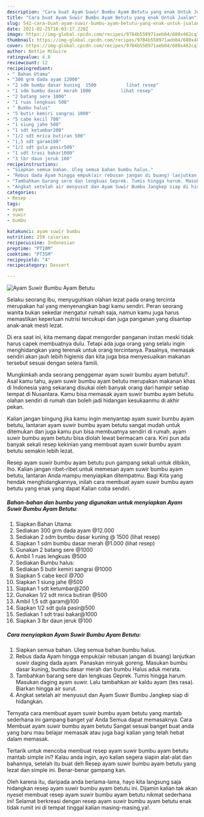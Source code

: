 ```yaml
---
description: "Cara buat Ayam Suwir Bumbu Ayam Betutu yang enak Untuk Jualan"
title: "Cara buat Ayam Suwir Bumbu Ayam Betutu yang enak Untuk Jualan"
slug: 542-cara-buat-ayam-suwir-bumbu-ayam-betutu-yang-enak-untuk-jualan
date: 2021-02-25T16:03:17.220Z
image: https://img-global.cpcdn.com/recipes/9784b558971aeb04/680x482cq70/ayam-suwir-bumbu-ayam-betutu-foto-resep-utama.jpg
thumbnail: https://img-global.cpcdn.com/recipes/9784b558971aeb04/680x482cq70/ayam-suwir-bumbu-ayam-betutu-foto-resep-utama.jpg
cover: https://img-global.cpcdn.com/recipes/9784b558971aeb04/680x482cq70/ayam-suwir-bumbu-ayam-betutu-foto-resep-utama.jpg
author: Nettie McGuire
ratingvalue: 4.8
reviewcount: 12
recipeingredient:
- " Bahan Utama"
- "300 grm dada ayam 12000"
- "2 sdm bumbu dasar kuning  1500           lihat resep"
- "1 sdm bumbu dasar merah 1000           lihat resep"
- "2 batang sere 1000"
- "1 ruas lengkuas 500"
- " Bumbu halus"
- "5 butir kemiri sangrai 1000"
- "5 cabe kecil 700"
- "1 siung jahe 500"
- "1 sdt ketumbar200"
- "1/2 sdt mrica butiran 500"
- "1,5 sdt garam100"
- "1/2 sdt gula pasir500"
- "1 sdt trasi bakar1000"
- "3 lbr daun jeruk 100"
recipeinstructions:
- "Siapkan semua bahan. Uleg semua bahan bumbu halus."
- "Rebus dada Ayam hingga empuk(air rebusan jangan di buang) lanjutkan suwir daging dada ayam. Panaskan minyak goreng. Masukan bumbu dasar kuning, bumbu dasar merah dan bumbu Halus aduk merata."
- "Tambahkan barang sere dan lengkuas Geprek. Tumis hingga harum. Masukan daging ayam suwir. Lalu tambahkan air kaldu ayam (tes rasa). Biarkan hingga air surut."
- "Angkat setelah air menyusut dan Ayam Suwir Bumbu Jangkep siap di hidangkan."
categories:
- Resep
tags:
- ayam
- suwir
- bumbu

katakunci: ayam suwir bumbu 
nutrition: 259 calories
recipecuisine: Indonesian
preptime: "PT10M"
cooktime: "PT35M"
recipeyield: "4"
recipecategory: Dessert

---
```



![Ayam Suwir Bumbu Ayam Betutu](https://img-global.cpcdn.com/recipes/9784b558971aeb04/680x482cq70/ayam-suwir-bumbu-ayam-betutu-foto-resep-utama.jpg)

Selaku seorang ibu, menyuguhkan olahan lezat pada orang tercinta merupakan hal yang menyenangkan bagi kamu sendiri. Peran seorang  wanita bukan sekedar mengatur rumah saja, namun kamu juga harus memastikan keperluan nutrisi tercukupi dan juga panganan yang disantap anak-anak mesti lezat.

Di era  saat ini, kita memang dapat mengorder panganan instan meski tidak harus capek membuatnya dulu. Tetapi ada juga orang yang selalu ingin menghidangkan yang terenak untuk orang tercintanya. Pasalnya, memasak sendiri akan jauh lebih higienis dan kita juga bisa menyesuaikan makanan tersebut sesuai dengan selera famili. 



Mungkinkah anda seorang penggemar ayam suwir bumbu ayam betutu?. Asal kamu tahu, ayam suwir bumbu ayam betutu merupakan makanan khas di Indonesia yang sekarang disukai oleh banyak orang dari hampir setiap tempat di Nusantara. Kamu bisa memasak ayam suwir bumbu ayam betutu olahan sendiri di rumah dan boleh jadi hidangan kesukaanmu di akhir pekan.

Kalian jangan bingung jika kamu ingin menyantap ayam suwir bumbu ayam betutu, lantaran ayam suwir bumbu ayam betutu sangat mudah untuk ditemukan dan juga kamu pun bisa membuatnya sendiri di rumah. ayam suwir bumbu ayam betutu bisa diolah lewat bermacam cara. Kini pun ada banyak sekali resep kekinian yang membuat ayam suwir bumbu ayam betutu semakin lebih lezat.

Resep ayam suwir bumbu ayam betutu pun gampang sekali untuk dibikin, lho. Kalian jangan ribet-ribet untuk memesan ayam suwir bumbu ayam betutu, lantaran Anda mampu menyiapkan ditempatmu. Bagi Kita yang hendak menghidangkannya, inilah cara membuat ayam suwir bumbu ayam betutu yang enak yang dapat Kalian coba sendiri.

<!--inarticleads1-->

##### Bahan-bahan dan bumbu yang digunakan untuk menyiapkan Ayam Suwir Bumbu Ayam Betutu:

1. Siapkan  Bahan Utama:
1. Sediakan 300 grm dada ayam @12.000
1. Sediakan 2 sdm bumbu dasar kuning @ 1500           (lihat resep)
1. Siapkan 1 sdm bumbu dasar merah @1.000           (lihat resep)
1. Gunakan 2 batang sere @1000
1. Ambil 1 ruas lengkuas @500
1. Sediakan  Bumbu halus:
1. Sediakan 5 butir kemiri sangrai @1000
1. Siapkan 5 cabe kecil @700
1. Siapkan 1 siung jahe @500
1. Siapkan 1 sdt ketumbar@200
1. Gunakan 1/2 sdt mrica butiran @500
1. Ambil 1,5 sdt garam@100
1. Siapkan 1/2 sdt gula pasir@500
1. Sediakan 1 sdt trasi bakar@1000
1. Siapkan 3 lbr daun jeruk @100




<!--inarticleads2-->

##### Cara menyiapkan Ayam Suwir Bumbu Ayam Betutu:

1. Siapkan semua bahan. Uleg semua bahan bumbu halus.
1. Rebus dada Ayam hingga empuk(air rebusan jangan di buang) lanjutkan suwir daging dada ayam. Panaskan minyak goreng. Masukan bumbu dasar kuning, bumbu dasar merah dan bumbu Halus aduk merata.
1. Tambahkan barang sere dan lengkuas Geprek. Tumis hingga harum. Masukan daging ayam suwir. Lalu tambahkan air kaldu ayam (tes rasa). Biarkan hingga air surut.
1. Angkat setelah air menyusut dan Ayam Suwir Bumbu Jangkep siap di hidangkan.




Ternyata cara membuat ayam suwir bumbu ayam betutu yang mantab sederhana ini gampang banget ya! Anda Semua dapat memasaknya. Cara Membuat ayam suwir bumbu ayam betutu Sangat sesuai banget buat anda yang baru mau belajar memasak atau juga bagi kalian yang telah hebat dalam memasak.

Tertarik untuk mencoba membuat resep ayam suwir bumbu ayam betutu mantab simple ini? Kalau anda ingin, ayo kalian segera siapin alat-alat dan bahannya, setelah itu buat deh Resep ayam suwir bumbu ayam betutu yang lezat dan simple ini. Benar-benar gampang kan. 

Oleh karena itu, daripada anda berlama-lama, hayo kita langsung saja hidangkan resep ayam suwir bumbu ayam betutu ini. Dijamin kalian tak akan nyesel membuat resep ayam suwir bumbu ayam betutu nikmat sederhana ini! Selamat berkreasi dengan resep ayam suwir bumbu ayam betutu enak tidak rumit ini di tempat tinggal kalian masing-masing,ya!.


